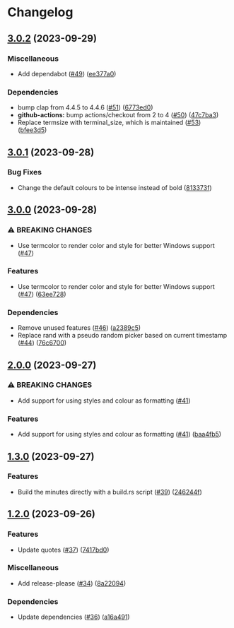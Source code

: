 # Changelog

## [3.0.2](https://github.com/ikornaselur/litime/compare/v3.0.1...v3.0.2) (2023-09-29)


### Miscellaneous

* Add dependabot ([#49](https://github.com/ikornaselur/litime/issues/49)) ([ee377a0](https://github.com/ikornaselur/litime/commit/ee377a0cdc7acf7a9adb0c7c39ad883bb4490cd8))


### Dependencies

* bump clap from 4.4.5 to 4.4.6 ([#51](https://github.com/ikornaselur/litime/issues/51)) ([6773ed0](https://github.com/ikornaselur/litime/commit/6773ed0b65b6e577c78d7a67ba3e1453a3fd1818))
* **github-actions:** bump actions/checkout from 2 to 4 ([#50](https://github.com/ikornaselur/litime/issues/50)) ([47c7ba3](https://github.com/ikornaselur/litime/commit/47c7ba3da9fbf4d57852545793b46a32b1895f24))
* Replace termsize with terminal_size, which is maintained ([#53](https://github.com/ikornaselur/litime/issues/53)) ([bfee3d5](https://github.com/ikornaselur/litime/commit/bfee3d5fb64460a1759605d2b186d61d002a017e))

## [3.0.1](https://github.com/ikornaselur/litime/compare/v3.0.0...v3.0.1) (2023-09-28)


### Bug Fixes

* Change the default colours to be intense instead of bold ([813373f](https://github.com/ikornaselur/litime/commit/813373f81805c5a36ba83e8fc647188c92fb52f9))

## [3.0.0](https://github.com/ikornaselur/litime/compare/v2.0.0...v3.0.0) (2023-09-28)


### ⚠ BREAKING CHANGES

* Use termcolor to render color and style for better Windows support  ([#47](https://github.com/ikornaselur/litime/issues/47))

### Features

* Use termcolor to render color and style for better Windows support  ([#47](https://github.com/ikornaselur/litime/issues/47)) ([63ee728](https://github.com/ikornaselur/litime/commit/63ee728277acbe742ec7df4b2ef750f5c9996313))


### Dependencies

* Remove unused features ([#46](https://github.com/ikornaselur/litime/issues/46)) ([a2389c5](https://github.com/ikornaselur/litime/commit/a2389c5ab2c53a79bb1ed6141ddb5779d2b47751))
* Replace rand with a pseudo random picker based on current timestamp ([#44](https://github.com/ikornaselur/litime/issues/44)) ([76c6700](https://github.com/ikornaselur/litime/commit/76c6700ff59c3ef6d7cfa2528836a493d42edb3e))

## [2.0.0](https://github.com/ikornaselur/litime/compare/v1.3.0...v2.0.0) (2023-09-27)


### ⚠ BREAKING CHANGES

* Add support for using styles and colour as formatting ([#41](https://github.com/ikornaselur/litime/issues/41))

### Features

* Add support for using styles and colour as formatting ([#41](https://github.com/ikornaselur/litime/issues/41)) ([baa4fb5](https://github.com/ikornaselur/litime/commit/baa4fb5e9a4c398a3c2ccc152910e5e8c661a0a5))

## [1.3.0](https://github.com/ikornaselur/litime/compare/v1.2.0...v1.3.0) (2023-09-27)


### Features

* Build the minutes directly with a build.rs script ([#39](https://github.com/ikornaselur/litime/issues/39)) ([246244f](https://github.com/ikornaselur/litime/commit/246244f6b19fa9415bea5a16aa1bb379ec709b11))

## [1.2.0](https://github.com/ikornaselur/litime/compare/1.1.0...v1.2.0) (2023-09-26)


### Features

* Update quotes ([#37](https://github.com/ikornaselur/litime/issues/37)) ([7417bd0](https://github.com/ikornaselur/litime/commit/7417bd0a91da436b491ae6be2578dbf7a99fd712))


### Miscellaneous

* Add release-please ([#34](https://github.com/ikornaselur/litime/issues/34)) ([8a22094](https://github.com/ikornaselur/litime/commit/8a220944ccbaa9a1fabfeda82b64ebea9a011c5c))


### Dependencies

* Update dependencies ([#36](https://github.com/ikornaselur/litime/issues/36)) ([a16a491](https://github.com/ikornaselur/litime/commit/a16a491affda80d290a3608b278283554f539d7e))
